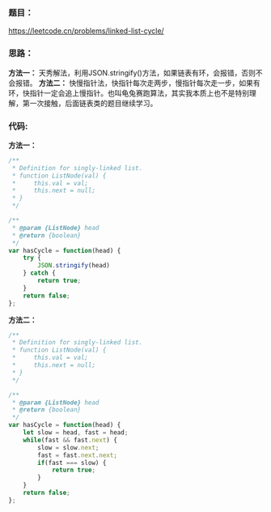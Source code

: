 ### **题目：**
https://leetcode.cn/problems/linked-list-cycle/


### **思路：** 
**方法一：** 天秀解法，利用JSON.stringify()方法，如果链表有环，会报错，否则不会报错。
**方法二：** 快慢指针法，快指针每次走两步，慢指针每次走一步，如果有环，快指针一定会追上慢指针。也叫龟兔赛跑算法，其实我本质上也不是特别理解，第一次接触，后面链表类的题目继续学习。


### **代码:**
**方法一：**
```js
/**
 * Definition for singly-linked list.
 * function ListNode(val) {
 *     this.val = val;
 *     this.next = null;
 * }
 */

/**
 * @param {ListNode} head
 * @return {boolean}
 */
var hasCycle = function(head) {
    try {
        JSON.stringify(head)
    } catch {
        return true;
    }
    return false;
};
```

**方法二：**
```js
/**
 * Definition for singly-linked list.
 * function ListNode(val) {
 *     this.val = val;
 *     this.next = null;
 * }
 */

/**
 * @param {ListNode} head
 * @return {boolean}
 */
var hasCycle = function(head) {
    let slow = head, fast = head;
    while(fast && fast.next) {
        slow = slow.next;
        fast = fast.next.next;
        if(fast === slow) {
            return true;
        }
    }
    return false;
};
```